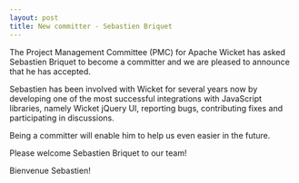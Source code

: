 ```yaml
---
layout: post
title: New committer - Sebastien Briquet
---
```


The Project Management Committee (PMC) for Apache Wicket 
has asked Sebastien Briquet to become a committer and we are pleased 
to announce that he has accepted. 

Sebastien has been involved with Wicket for several years now by developing one of the most successful integrations with JavaScript libraries, namely Wicket jQuery UI, reporting bugs, contributing fixes and participating in discussions.

Being a committer will enable him to help us even easier in the future.

Please welcome Sebastien Briquet to our team! 

Bienvenue Sebastien! 